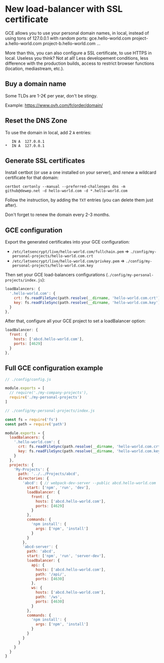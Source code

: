 # New load-balancer with SSL certificate

GCE allows you to use your personal domain names, in local, instead of using tons of 127.0.0.1 with random ports: gce.hello-world.com project-a.hello-world.com project-b.hello-world.com ...

More than this, you can also configure a SSL certificate, to use HTTPS in local. Useless you think? Not at all! Less developement conditions, less difference with the production builds, access to restrict browser functions (location, mediastream, etc.).

## Buy a domain name

Some TLDs are 1-2€ per year, don't be stingy.

Example: https://www.ovh.com/fr/order/domain/

## Reset the DNS Zone

To use the domain in local, add 2 `A` entries:

```
   IN A  127.0.0.1
*  IN A  127.0.0.1
```

## Generate SSL certificates

Install certbot (or use a one installed on your server), and *renew* a wildcard certificate for that domain:

`certbot certonly --manual --preferred-challenges dns -m github@dewep.net -d hello-world.com -d *.hello-world.com`

Follow the instruction, by adding the `TXT` entries (you can delete them just after).

Don't forget to renew the domain every 2-3 months.

## GCE configuration

Export the generated certificates into your GCE configuration:

- `/etc/letsencrypt/live/hello-world.com/fullchain.pem` => `./config/my-personal-projects/hello-world.com.crt`
- `/etc/letsencrypt/live/hello-world.com/privkey.pem` => `./config/my-personal-projects/hello-world.com.key`

Then set your GCE load-balancers configurations (`./config/my-personal-projects/index.js`):

```js
loadBalancers: {
  '.hello-world.com': {
    crt: fs.readFileSync(path.resolve(__dirname, 'hello-world.com.crt'), 'utf8'),
    key: fs.readFileSync(path.resolve(__dirname, 'hello-world.com.key'), 'utf8')
  }
},
```

After that, configure all your GCE project to set a loadBalancer option:
```js
loadBalancer: {
  front: {
    hosts: ['abcd.hello-world.com'],
    ports: [4629]
  }
},
```

## Full GCE configuration example

```js
// ./config/config.js

module.exports = [
  // require('./my-company-projects'),
  require('./my-personal-projects')
]
```

```js
// ./config/my-personal-projects/index.js

const fs = require('fs')
const path = require('path')

module.exports = {
  loadBalancers: {
    '.hello-world.com': {
      crt: fs.readFileSync(path.resolve(__dirname, 'hello-world.com.crt'), 'utf8'),
      key: fs.readFileSync(path.resolve(__dirname, 'hello-world.com.key'), 'utf8')
    }
  },
  projects: {
    'My-Projects': {
      path: '../../Projects/abcd',
      directories: {
        'abcd': { // webpack-dev-server --public abcd.hello-world.com
          start: ['npm', 'run', 'dev'],
          loadBalancer: {
            front: {
              hosts: ['abcd.hello-world.com'],
              ports: [4629]
            }
          },
          commands: {
            'npm install': {
              args: ['npm', 'install']
            }
          }
        },
        'abcd-server': {
          path: 'abcd',
          start: ['npm', 'run', 'server-dev'],
          loadBalancer: {
            api: {
              hosts: ['abcd.hello-world.com'],
              path: '/api/',
              ports: [4630]
            },
            ws: {
              hosts: ['abcd.hello-world.com'],
              path: '/ws',
              ports: [4630]
            }
          },
          commands: {
            'npm install': {
              args: ['npm', 'install']
            }
          }
        }
      }
    }
  }
}
```

